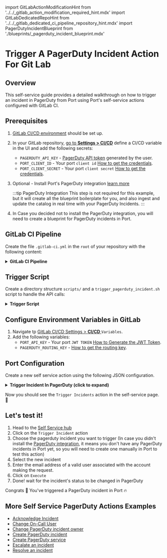 import GitLabActionModificationHint from '../../\_gitlab_action_modification_required_hint.mdx'
import GitLabDedicatedRepoHint from '../../\_gitlab_dedicated_ci_pipeline_repository_hint.mdx'
import PagerDutyIncidentBlueprint from './blueprints/_pagerduty_incident_blueprint.mdx'

# Trigger A PagerDuty Incident Action For Git Lab

## Overview
This self-service guide provides a detailed walkthrough on how to trigger an incident in PagerDuty from Port using Port's self-service actions configured with GitLab CI.

## Prerequisites
1. [GitLab CI/CD environment](https://docs.gitlab.com/ee/ci/quick_start) should be set up.
2. In your GitLab repository, [go to **Settings > CI/CD**](https://docs.gitlab.com/ee/ci/variables/#define-a-cicd-variable-in-the-ui) define a CI/CD variable in the UI and add the following secrets:
   - `PAGERDUTY_API_KEY` - [PagerDuty API token](https://support.pagerduty.com/docs/generating-api-keys) generated by the user.
   - `PORT_CLIENT_ID` - Your port `client id` [How to get the credentials](https://docs.getport.io/build-your-software-catalog/sync-data-to-catalog/api/#find-your-port-credentials).
   - `PORT_CLIENT_SECRET` - Your port `client secret` [How to get the credentials](https://docs.getport.io/build-your-software-catalog/sync-data-to-catalog/api/#find-your-port-credentials).
3. Optional - Install Port's PagerDuty integration [learn more](https://docs.getport.io/build-your-software-catalog/sync-data-to-catalog/incident-management/pagerduty)

	:::tip PagerDuty Integration
	This step is not required for this example, but it will create all the blueprint boilerplate for you, and also ingest and update the catalog in real time with your PagerDuty Incidents.
	:::

4. In Case you decided not to install the PagerDuty integration, you will need to create a blueprint for PagerDuty incidents in Port.

<PagerDutyIncidentBlueprint/>

## GitLab CI Pipeline

Create the file `.gitlab-ci.yml` in the `root` of your repository with the following content:

<GitLabDedicatedRepoHint/>

<details>
<summary><b>GitLab CI Pipeline</b></summary>

```yaml showLineNumbers title="gitlab-ci.yaml"
stages:
  - trigger_incident

trigger_pagerduty_incident:
  stage: trigger_incident
  script:
    - ./scripts/trigger_pagerduty_incident.sh
  only:
    - master
```
</details>

## Trigger Script
Create a directory structure `scripts/` and a `trigger_pagerduty_incident.sh` script to handle the API calls:

<details>
<summary><b> Trigger Script </b></summary>

``` bash showLineNumbers title title="trigger-incident.sh"
#!/bin/bash

# Inform starting of PagerDuty trigger
curl -X PATCH \
  -H "Authorization: Bearer ${PORT_API_TOKEN}" \
  -d '{"logMessage": "About to trigger PagerDuty incident.. ⛴️"}' \
  https://api.getport.io/actions/${PORT_RUN_ID}/logs

# Send Event to PagerDuty
response=$(curl -s -X POST \
  -H "Content-Type: application/json" \
  -d '{
        "payload": {
          "summary": "'"${CI_JOB_NAME}"'",
          "source": "GitLab CI",
          "severity": "info"
        },
        "event_action": "trigger",
        "routing_key": "'"${PAGERDUTY_ROUTING_KEY}"'"
      }' \
  https://events.pagerduty.com/v2/enqueue)

incident_id=$(echo $response | jq -r '.dedup_key')

# Get PagerDuty Incident Details
incident_details=$(curl -s -X GET \
  -H "Authorization: Token token=${PAGERDUTY_API_KEY}" \
  -H "Accept: application/vnd.pagerduty+json;version=2" \
  https://api.pagerduty.com/incidents/${incident_id})

# Log Before Updating Entity
curl -X PATCH \
  -H "Authorization: Bearer ${PORT_API_TOKEN}" \
  -d '{"logMessage": "Reporting the updated incident back to port ..."}' \
  https://api.getport.io/actions/${PORT_RUN_ID}/logs

# Update Entity
curl -X POST \
  -H "Authorization: Bearer ${PORT_API_TOKEN}" \
  -H "Content-Type: application/json" \
  -d '{
        "identifier": "'"${incident_id}"'",
        "title": "'"${CI_JOB_NAME}"'",
        "properties": {
          "status": "'"$(echo $incident_details | jq -r '.incident.status')"'", 
          "url": "'"$(echo $incident_details | jq -r '.incident.self')"'", 
          "urgency": "'"$(echo $incident_details | jq -r '.incident.urgency')"'", 
          "responder": "'"$(echo $incident_details | jq -r '.incident.assignments[0].assignee.summary')"'", 
          "escalation_policy": "'"$(echo $incident_details | jq -r '.incident.escalation_policy.summary')"'", 
          "created_at": "'"$(echo $incident_details | jq -r '.incident.created_at')"'", 
          "updated_at": "'"$(echo $incident_details | jq -r '.incident.updated_at')"'" 
        },
        "relations": "'${PORT_RELATIONS}'"
      }' \
  https://api.getport.io/entities/upsert

# Log After Updating Entity
curl -X PATCH \
  -H "Authorization: Bearer ${PORT_API_TOKEN}" \
  -d '{"logMessage": "PagerDuty incident triggered! ✅"}' \
  https://api.getport.io/actions/${PORT_RUN_ID}/logs

```
</details>

## Configure Environment Variables in GitLab

1. Navigate tp [GitLab CI/CD Settings > **CI/CD** ](https://docs.gitlab.com/ee/ci/variables/) `Variables`.
2. Add the following variables:
    - `PORT_API_KEY` - Your port `JWT TOKEN` [How to Generate the JWT Token](https://docs.getport.io/build-your-software-catalog/sync-data-to-catalog/api/#find-your-port-credentials).
    - `PAGERDUTY_ROUTING_KEY` - [How to get the routing key](https://support.pagerduty.com/docs/services-and-integrations#generate-an-integration-key).


## Port Configuration

Create a new self service action using the following JSON configuration.

<details>
<summary><b> Trigger Incident In PagerDuty (click to expand) </b></summary>

<GitLabActionModificationHint/>

```json showLineNumbers
{
  "identifier": "pagerdutyIncident_trigger_incident",
  "title": "Trigger Incident",
  "icon": "pagerduty",
  "description": "Trigger a PagerDuty incident using self-service",
  "trigger": {
    "type": "self-service",
    "operation": "DAY-2",
    "userInputs": {
      "properties": {
        "event_action": {
          "icon": "pagerduty",
          "title": "Event Action",
          "type": "string",
          "description": "The type of event. Can be trigger, acknowledge, or resolve",
          "default": "trigger",
          "enum": ["trigger", "acknowledge", "resolve"],
          "enumColors": {"trigger": "lightGray", "acknowledge": "lightGray", "resolve": "lightGray"}
        },
        "routing_key": {
          "icon": "pagerduty",
          "title": "Routing Key",
          "type": "string",
          "description": "This is the 32 character Integration Key for an integration on a service or on a global ruleset."
        },
        "summary": {
          "type": "string",
          "title": "Summary",
          "icon": "pagerduty",
          "description": "A brief text summary of the event, used to generate the summaries/titles of any associated alerts. The maximum permitted length of this property is 1024 characters.",
          "maxLength": 1024
        },
        "source": {
          "type": "string",
          "title": "Source",
          "description": "The unique location of the affected system, preferably a hostname or FQDN.",
          "icon": "pagerduty"
        },
        "severity": {
          "type": "string",
          "title": "Severity",
          "description": "The perceived severity of the status the event is describing with respect to the affected system. This can be critical, error, warning, or info",
          "icon": "pagerduty",
          "default": "info",
          "enum": ["critical", "error", "warning", "info"],
          "enumColors": {"critical": "red", "error": "orange", "warning": "yellow", "info": "blue"}
        }
      },
      "required": ["routing_key", "event_action", "summary", "source", "severity"],
      "order": ["routing_key", "event_action", "summary", "source", "severity"]
    },
    "blueprintIdentifier": "pagerdutyIncident"
  },
  "invocationMethod": {
    "type": "GITLAB",
    "org": "<GITLAB_GROUP>",
    "repo": "<GITLAB_REPO>",
    "workflow": ".gitlab-ci.yml",
    "workflowInputs": {
      "summary": "{{.inputs.\"summary\"}}",
      "source": "{{.inputs.\"source\"}}",
      "severity": "{{.inputs.\"severity\"}}",
      "event_action": "{{.inputs.\"event_action\"}}",
      "routing_key": "{{.inputs.\"routing_key\"}}",
      "port_context": {
        "blueprint": "{{.action.blueprint}}",
        "entity": "{{.entity.identifier}}",
        "run_id": "{{.run.id}}",
        "relations": "{{.entity.relations}}"
      }
    },
    "reportWorkflowStatus": true
  },
  "requiredApproval": false,
  "publish": true
}
```
</details>

Now you should see the `Trigger Incidents` action in the self-service page. 🎉

## Let's test it!

1. Head to the [Self Service hub](https://app.getport.io/self-serve)
2. Click on the `Trigger Incident` action
3. Choose the pagerduty incident you want to trigger (In case you didn't install the [PagerDuty integration](https://docs.getport.io/build-your-software-catalog/sync-data-to-catalog/incident-management/pagerduty), it means you don't have any PagerDuty incidents in Port yet, so you will need to create one manually in Port to test this action)
4. Select the new incident
5. Enter the email address of a valid user associated with the account making the request.
6. Click on `Execute`
7. Done! wait for the incident's status to be changed in PagerDuty

Congrats 🎉 You've triggered a PagerDuty incident in Port 🔥

## More Self Service PagerDuty Actions Examples
- [Acknowledge Incident](https://docs.getport.io/actions-and-automations/setup-backend/github-workflow/examples/PagerDuty/acknowledge-incident)
- [Change On-Call User](https://docs.getport.io/actions-and-automations/setup-backend/github-workflow/examples/PagerDuty/change-on-call-user)
- [Change PagerDuty incident owner](https://docs.getport.io/actions-and-automations/setup-backend/github-workflow/examples/PagerDuty/change-pagerduty-incident-owner)
- [Create PagerDuty incident](https://docs.getport.io/actions-and-automations/setup-backend/github-workflow/examples/PagerDuty/create-pagerduty-incident)
- [Create PagerDuty service](https://docs.getport.io/actions-and-automations/setup-backend/github-workflow/examples/PagerDuty/create-pagerduty-service)
- [Escalate an incident](https://docs.getport.io/actions-and-automations/setup-backend/github-workflow/examples/PagerDuty/escalate-an-incident)
- [Resolve an incident](https://docs.getport.io/actions-and-automations/setup-backend/github-workflow/examples/PagerDuty/resolve-incident)
